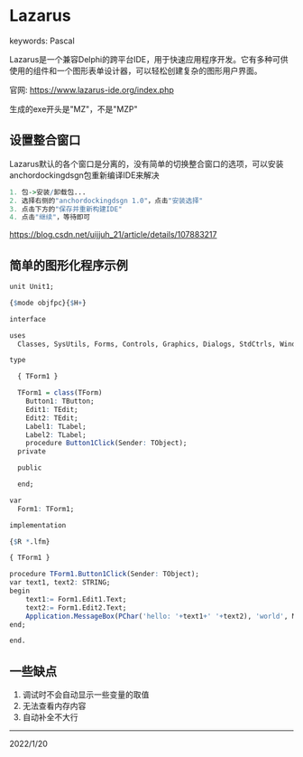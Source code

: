 # Lazarus

keywords: Pascal  

Lazarus是一个兼容Delphi的跨平台IDE，用于快速应用程序开发。它有多种可供使用的组件和一个图形表单设计器，可以轻松创建复杂的图形用户界面。  

官网: https://www.lazarus-ide.org/index.php  

生成的exe开头是"MZ"，不是"MZP"  

## 设置整合窗口
Lazarus默认的各个窗口是分离的，没有简单的切换整合窗口的选项，可以安装anchordockingdsgn包重新编译IDE来解决  
```r
1. 包->安装/卸载包...
2. 选择右侧的"anchordockingdsgn 1.0"，点击"安装选择"
3. 点击下方的"保存并重新构建IDE"
4. 点击"继续"，等待即可  
```

https://blog.csdn.net/uijjuh_21/article/details/107883217  

## 简单的图形化程序示例
```r
unit Unit1;

{$mode objfpc}{$H+}

interface

uses
  Classes, SysUtils, Forms, Controls, Graphics, Dialogs, StdCtrls, Windows;

type

  { TForm1 }

  TForm1 = class(TForm)
    Button1: TButton;
    Edit1: TEdit;
    Edit2: TEdit;
    Label1: TLabel;
    Label2: TLabel;
    procedure Button1Click(Sender: TObject);
  private

  public

  end;

var
  Form1: TForm1;

implementation

{$R *.lfm}

{ TForm1 }

procedure TForm1.Button1Click(Sender: TObject);
var text1, text2: STRING;
begin
    text1:= Form1.Edit1.Text;
    text2:= Form1.Edit2.Text;
    Application.MessageBox(PChar('hello: '+text1+' '+text2), 'world', MB_OK);
end;

end.
```

## 一些缺点
1. 调试时不会自动显示一些变量的取值
2. 无法查看内存内容
3. 自动补全不大行


---
2022/1/20  
